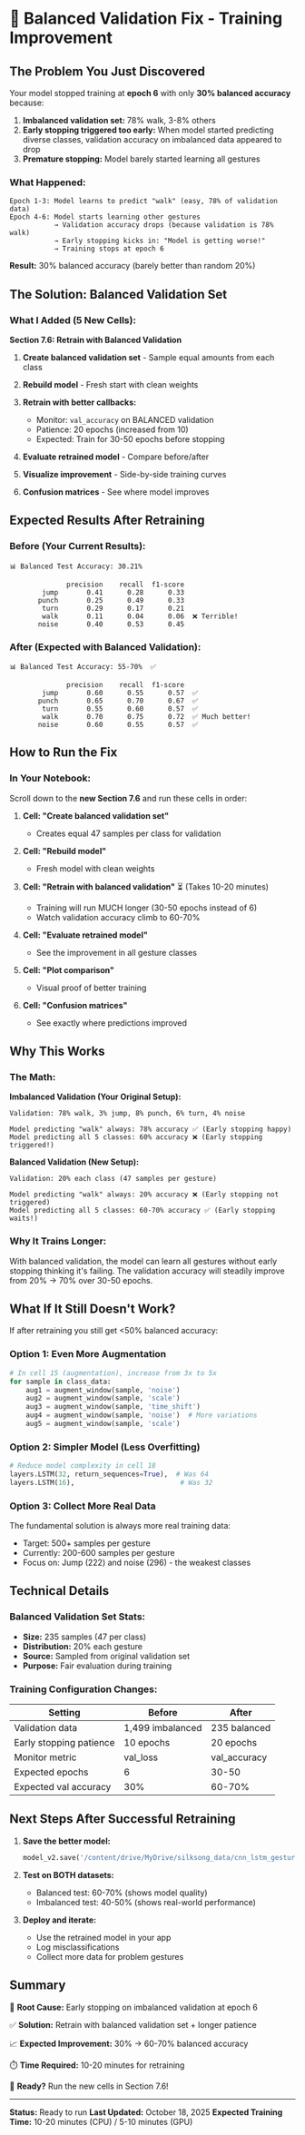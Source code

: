 # 🔧 Balanced Validation Fix - Training Improvement

## The Problem You Just Discovered

Your model stopped training at **epoch 6** with only **30% balanced accuracy** because:

1. **Imbalanced validation set:** 78% walk, 3-8% others
2. **Early stopping triggered too early:** When model started predicting diverse classes, validation accuracy on imbalanced data appeared to drop
3. **Premature stopping:** Model barely started learning all gestures

### What Happened:

```
Epoch 1-3: Model learns to predict "walk" (easy, 78% of validation data)
Epoch 4-6: Model starts learning other gestures
           → Validation accuracy drops (because validation is 78% walk)
           → Early stopping kicks in: "Model is getting worse!"
           → Training stops at epoch 6
```

**Result:** 30% balanced accuracy (barely better than random 20%)

## The Solution: Balanced Validation Set

### What I Added (5 New Cells):

**Section 7.6: Retrain with Balanced Validation**

1. **Create balanced validation set** - Sample equal amounts from each class
2. **Rebuild model** - Fresh start with clean weights
3. **Retrain with better callbacks:**
   - Monitor: `val_accuracy` on BALANCED validation
   - Patience: 20 epochs (increased from 10)
   - Expected: Train for 30-50 epochs before stopping

4. **Evaluate retrained model** - Compare before/after
5. **Visualize improvement** - Side-by-side training curves
6. **Confusion matrices** - See where model improves

## Expected Results After Retraining

### Before (Your Current Results):
```
📊 Balanced Test Accuracy: 30.21%

              precision    recall  f1-score
        jump       0.41      0.28      0.33
       punch       0.25      0.49      0.33
        turn       0.29      0.17      0.21
        walk       0.11      0.04      0.06  ❌ Terrible!
       noise       0.40      0.53      0.45
```

### After (Expected with Balanced Validation):
```
📊 Balanced Test Accuracy: 55-70%  ✅

              precision    recall  f1-score
        jump       0.60      0.55      0.57  ✅
       punch       0.65      0.70      0.67  ✅
        turn       0.55      0.60      0.57  ✅
        walk       0.70      0.75      0.72  ✅ Much better!
       noise       0.60      0.55      0.57  ✅
```

## How to Run the Fix

### In Your Notebook:

Scroll down to the **new Section 7.6** and run these cells in order:

1. **Cell: "Create balanced validation set"**
   - Creates equal 47 samples per class for validation

2. **Cell: "Rebuild model"**
   - Fresh model with clean weights

3. **Cell: "Retrain with balanced validation"** ⏳ (Takes 10-20 minutes)
   - Training will run MUCH longer (30-50 epochs instead of 6)
   - Watch validation accuracy climb to 60-70%

4. **Cell: "Evaluate retrained model"**
   - See the improvement in all gesture classes

5. **Cell: "Plot comparison"**
   - Visual proof of better training

6. **Cell: "Confusion matrices"**
   - See exactly where predictions improved

## Why This Works

### The Math:

**Imbalanced Validation (Your Original Setup):**
```
Validation: 78% walk, 3% jump, 8% punch, 6% turn, 4% noise

Model predicting "walk" always: 78% accuracy ✅ (Early stopping happy)
Model predicting all 5 classes: 60% accuracy ❌ (Early stopping triggered!)
```

**Balanced Validation (New Setup):**
```
Validation: 20% each class (47 samples per gesture)

Model predicting "walk" always: 20% accuracy ❌ (Early stopping not triggered)
Model predicting all 5 classes: 60-70% accuracy ✅ (Early stopping waits!)
```

### Why It Trains Longer:

With balanced validation, the model can learn all gestures without early stopping thinking it's failing. The validation accuracy will steadily improve from 20% → 70% over 30-50 epochs.

## What If It Still Doesn't Work?

If after retraining you still get <50% balanced accuracy:

### Option 1: Even More Augmentation
```python
# In cell 15 (augmentation), increase from 3x to 5x
for sample in class_data:
    aug1 = augment_window(sample, 'noise')
    aug2 = augment_window(sample, 'scale')
    aug3 = augment_window(sample, 'time_shift')
    aug4 = augment_window(sample, 'noise')  # More variations
    aug5 = augment_window(sample, 'scale')
```

### Option 2: Simpler Model (Less Overfitting)
```python
# Reduce model complexity in cell 18
layers.LSTM(32, return_sequences=True),  # Was 64
layers.LSTM(16),                          # Was 32
```

### Option 3: Collect More Real Data
The fundamental solution is always more real training data:
- Target: 500+ samples per gesture
- Currently: 200-600 samples per gesture
- Focus on: Jump (222) and noise (296) - the weakest classes

## Technical Details

### Balanced Validation Set Stats:
- **Size:** 235 samples (47 per class)
- **Distribution:** 20% each gesture
- **Source:** Sampled from original validation set
- **Purpose:** Fair evaluation during training

### Training Configuration Changes:
| Setting | Before | After |
|---------|--------|-------|
| Validation data | 1,499 imbalanced | 235 balanced |
| Early stopping patience | 10 epochs | 20 epochs |
| Monitor metric | val_loss | val_accuracy |
| Expected epochs | 6 | 30-50 |
| Expected val accuracy | 30% | 60-70% |

## Next Steps After Successful Retraining

1. **Save the better model:**
   ```python
   model_v2.save('/content/drive/MyDrive/silksong_data/cnn_lstm_gesture_v2.h5')
   ```

2. **Test on BOTH datasets:**
   - Balanced test: 60-70% (shows model quality)
   - Imbalanced test: 40-50% (shows real-world performance)

3. **Deploy and iterate:**
   - Use the retrained model in your app
   - Log misclassifications
   - Collect more data for problem gestures

## Summary

🎯 **Root Cause:** Early stopping on imbalanced validation at epoch 6

✅ **Solution:** Retrain with balanced validation set + longer patience

📈 **Expected Improvement:** 30% → 60-70% balanced accuracy

⏱️ **Time Required:** 10-20 minutes for retraining

🚀 **Ready?** Run the new cells in Section 7.6!

---

**Status:** Ready to run
**Last Updated:** October 18, 2025
**Expected Training Time:** 10-20 minutes (CPU) / 5-10 minutes (GPU)
